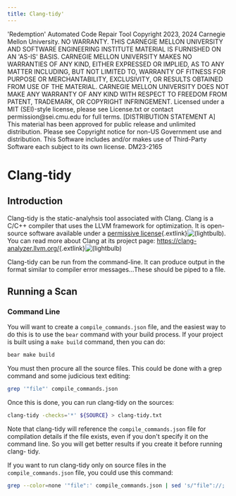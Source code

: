 ```yaml
---
title: Clang-tidy'
---
```

<legal>
'Redemption' Automated Code Repair Tool
Copyright 2023, 2024 Carnegie Mellon University.
NO WARRANTY. THIS CARNEGIE MELLON UNIVERSITY AND SOFTWARE ENGINEERING
INSTITUTE MATERIAL IS FURNISHED ON AN 'AS-IS' BASIS. CARNEGIE MELLON
UNIVERSITY MAKES NO WARRANTIES OF ANY KIND, EITHER EXPRESSED OR IMPLIED,
AS TO ANY MATTER INCLUDING, BUT NOT LIMITED TO, WARRANTY OF FITNESS FOR
PURPOSE OR MERCHANTABILITY, EXCLUSIVITY, OR RESULTS OBTAINED FROM USE OF
THE MATERIAL. CARNEGIE MELLON UNIVERSITY DOES NOT MAKE ANY WARRANTY OF ANY
KIND WITH RESPECT TO FREEDOM FROM PATENT, TRADEMARK, OR COPYRIGHT
INFRINGEMENT.
Licensed under a MIT (SEI)-style license, please see License.txt or
contact permission@sei.cmu.edu for full terms.
[DISTRIBUTION STATEMENT A] This material has been approved for public
release and unlimited distribution.  Please see Copyright notice for
non-US Government use and distribution.
This Software includes and/or makes use of Third-Party Software each
subject to its own license.
DM23-2165
</legal>

Clang-tidy
==================

Introduction
------------

Clang-tidy is the static-analyhsis tool associated with Clang. Clang
is a C/C++ compiler that uses the LLVM framework for optimization.  It
is open-source software available under a [permissive
license](https://opensource.org/licenses/NCSA){.extlink}![(lightbulb)](images/icons/emoticons/lightbulb_on.png).  You can read more about Clang
at its project page:
<https://clang-analyzer.llvm.org/>{.extlink}![(lightbulb)](images/icons/emoticons/lightbulb_on.png)

Clang-tidy can be run from the command-line. It can produce output in
the format similar to compiler error messages...These should be piped
to a file.

Running a Scan
--------------

### Command Line

You will want to create a `compile_commands.json` file, and the easiest
way to do this is to use the `bear` command with your build process.
If your project is built using a `make build` command, then you can
do:

```sh
bear make build
```

You must then procure all the source files. This could be done with a
grep command and some judicious text editing:

```sh
grep '"file"' compile_commands.json
```

Once this is done, you can run clang-tidy on the sources:

```sh
clang-tidy -checks='*' ${SOURCE} > clang-tidy.txt
```

Note that clang-tidy will reference the `compile_commands.json` file for compilation details if the file exists, even if you don't specify it on the command line. So you will get better results if you create it before running clang-
tidy.

If you want to run clang-tidy only on source files in the `compile_commands.json` file, you could use this command:

```sh
grep --color=none '"file":' compile_commands.json | sed 's/"file"://;  s/",/"/;' | sort -u  | xargs clang-tidy -checks='*'  > clang-tidy.txt
```
